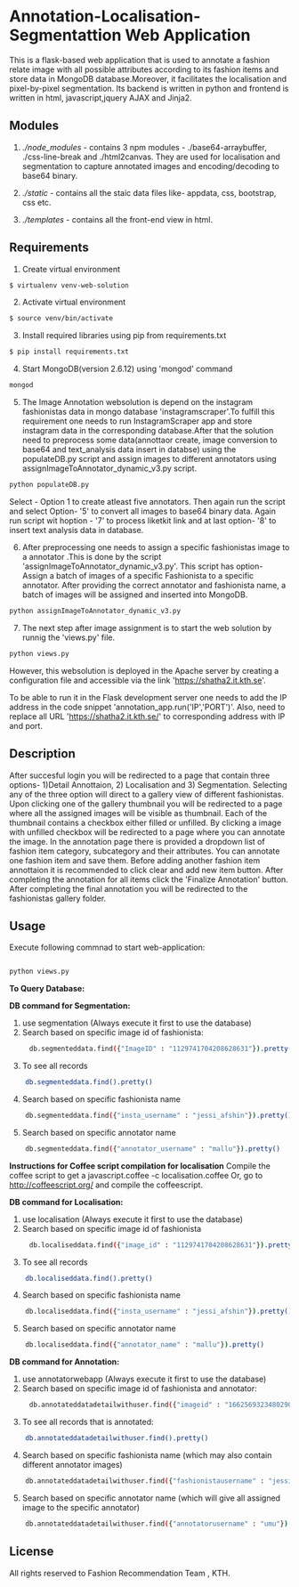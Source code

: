 Annotation-Localisation-Segmentattion Web Application
==========================

This is a flask-based web application that is used to annotate a fashion relate image  with all possible attributes according to its fashion items and store data in MongoDB database.Moreover, it facilitates the localisation and pixel-by-pixel segmentation. Its backend is written in python and frontend is written in html, javascript,jquery AJAX and Jinja2. 

Modules 
-----
1. *./node_modules* - contains 3 npm modules - ./base64-arraybuffer, ./css-line-break and ./html2canvas. They are used for localisation and segmentation to capture annotated images and encoding/decoding to base64 binary. 

2. *./static* - contains all the staic data files like- appdata, css, bootstrap, css etc.
3. *./templates* - contains all the front-end view in html.
 

Requirements 
-----
1. Create virtual environment
```bash
$ virtualenv venv-web-solution
```

2. Activate virtual environment 
```bash
$ source venv/bin/activate
```
3. Install required libraries using pip from requirements.txt

```bash
$ pip install requirements.txt
```
4. Start MongoDB(version 2.6.12) using 'mongod' command
```bash
mongod
```
5. The Image Annotation websolution is depend on the instagram fashionistas data in mongo database 'instagramscraper'.To fulfill this requirement one needs to run InstagramScraper app and store instagram data in the corresponding database.After that the solution need to preprocess some data(annottaor create, image conversion to base64 and text_analysis data insert in databse) using the populateDB.py script and assign images to different annotators using assignImageToAnnotator_dynamic_v3.py script.

```bash
python populateDB.py
```
Select - Option 1 to create atleast five annotators. Then again run the script and select Option- '5' to convert all images to base64 binary data. Again run script wit hoption - '7' to process liketkit link and at last option- '8' to insert text analysis data in database.

6. After preprocessing one needs to assign a specific fashionistas image to a annotator .This is done by the script 'assignImageToAnnotator_dynamic_v3.py'. This script has  option-  Assign a batch of images of a specific Fashionista to a specific annotator. After providing the correct annotator and fashionista name, a batch of images will be assigned and inserted into MongoDB.

```bash
python assignImageToAnnotator_dynamic_v3.py
```
7. The next step after image assignment is to start the web solution by runnig the 'views.py' file.

```bash
python views.py

```
However, this websolution is deployed in the Apache server by creating a configuration file and accessible via the link 'https://shatha2.it.kth.se'.

To be able to run it in the Flask development server one needs to add the IP address in the code snippet 'annotation_app.run('IP','PORT')'. Also, need to replace all URL 'https://shatha2.it.kth.se/' to corresponding address with IP and port.

Description
-----

After succesful login you will be redirected to a page that contain three options- 1)Detail Annottaion, 2) Localisation and 3) Segmentation. Selecting any of the three option will direct to a gallery view of different fashionistas. Upon clicking one of the gallery thumbnail you will be redirected to a page where all the assigned images will be visible as thumbnail. Each of the thumbnail contains a checkbox either filled or unfilled.  By clicking a image with unfilled checkbox will be redirected to a page where you can annotate the image. In the annotation page there is provided a dropdown list of fashion item category, subcategory and their attributes. You can annotate one fashion item  and save them. Before adding another fashion item annottaion it is recommended to click clear and add new item button. After completing the annotation for all items click the 'Finalize Annotation' button. After completing the final annotation you will be redirected to the fashionistas gallery folder. 

Usage
-----
Execute following commnad to start web-application:
```bash

python views.py

```
**To Query Database:**

**DB command for Segmentation:**

1. use segmentation   (Always execute it first to use the database)
2. Search based on specific image id of fashionista:
```bash
     db.segmenteddata.find({"ImageID" : "1129741704208628631"}).pretty()
```
3. To see all records
```bash
    db.segmenteddata.find().pretty()
```
4. Search based on specific fashionista name
```bash
    db.segmenteddata.find({"insta_username" : "jessi_afshin"}).pretty()
```
5. Search based on specific annotator name
```bash
    db.segmenteddata.find({"annotator_username" : "mallu"}).pretty()
```

**Instructions for Coffee script compilation for localisation**
Compile the coffee script to get a javascript.coffee -c localisation.coffee
Or, go to http://coffeescript.org/ and compile the coffeescript.
<script src="localisation.js" type="text/javascript"></script>


**DB command for Localisation:**
1. use localisation   (Always execute it first to use the database)
2. Search based on specific image id of fashionista
```bash
     db.localiseddata.find({"image_id" : "1129741704208628631"}).pretty()
```
3. To see all records
```bash
    db.localiseddata.find().pretty()
```
4. Search based on specific fashionista name
```bash
    db.localiseddata.find({"insta_username" : "jessi_afshin"}).pretty()
```
5. Search based on specific annotator name
```bash
    db.localiseddata.find({"annotator_name" : "mallu"}).pretty()
```
**DB command for Annotation:**
1. use annotatorwebapp   (Always execute it first to use the database)
2. Search based on specific image id of fashionista and annotator:
```bash
     db.annotateddatadetailwithuser.find({"imageid" : "1662569323480290687","annotatorusername" : "umu","fashionistausername" : "apincholovely"}).pretty()
```
3. To see all records that is annotated:
```bash
    db.annotateddatadetailwithuser.find().pretty()
```
4. Search based on specific fashionista name (which may also contain different annotator images)
```bash
    db.annotateddatadetailwithuser.find({"fashionistausername" : "jessi_afshin"}).pretty()
```
5. Search based on specific annotator name (which will give all assigned image to the specific annotator)
```bash
    db.annotateddatadetailwithuser.find({"annotatorusername" : "umu"}).pretty()
```

License
-------
All rights reserved to Fashion Recommendation Team , KTH.
